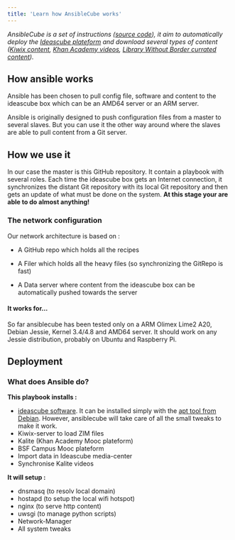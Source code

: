 ```yaml
---
title: 'Learn how AnsibleCube works'
---
```


_AnsibleCube is a set of instructions ([source code](https://github.com/ideascube/ansiblecube/tree/oneUpdateFile)), it aim to automatically deploy the [Ideascube plateform](http://github.com/ideascube/ideascube/) and download several types of content \([Kiwix content](http://www.kiwix.org/), [Khan Academy videos](https://fr.khanacademy.org/), [Library Without Border currated content](http://catalog.ideascube.org/omeka.yml.html)\)._

## How ansible works

Ansible has been chosen to pull config file, software and content to the ideascube box which can be an AMD64 server or an ARM server.

Ansible is originally designed to push configuration files from a master to several slaves. But you can use it the other way around where the slaves are able to pull content from a Git server.

## How we use it

In our case the master is this GitHub repository. It contain a playbook with several roles. Each time the ideascube box gets an Internet connection, it synchronizes the distant Git repository with its local Git repository and then gets an update of what must be done on the system. **At this stage your are able to do almost anything!**

### The network configuration

Our network architecture is based on :

* A GitHub repo which holds all the recipes

* A Filer which holds all the heavy files \(so synchronizing the GitRepo is fast)

* A Data server where content from the ideascube box can be automatically pushed towards the server

#### It works for...

So far ansiblecube has been tested only on a ARM Olimex Lime2 A20, Debian Jessie, Kernel 3.4/4.8 and AMD64 server. It should work on any Jessie distribution, probably on Ubuntu and Raspberry Pi.

## Deployment

### What does Ansible do?

**This playbook installs :**
* [ideascube software](http://github.com/ideascube/ideascube/). It can be installed simply with the [apt tool from Debian](http://repos.ideascube.org/debian/jessie). However, ansiblecube will take care of all the small tweaks to make it work.
* Kiwix-server to load ZIM files
* Kalite \(Khan Academy Mooc plateform\)
* BSF Campus Mooc plateform
* Import data in Ideascube media-center
* Synchronise Kalite videos

**It will setup :**
* dnsmasq \(to resolv local domain\)
* hostapd \(to setup the local wifi hotspot\)
* nginx \(to serve http content\)
* uwsgi \(to manage python scripts\)
* Network-Manager
* All system tweaks